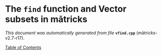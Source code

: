 
# The `find` function and Vector subsets in mātricks
_This document was automatically generated from file_ **`vfind.cpp`** (mātricks-v2.7-r17).


[Table of Contents](README.md)
